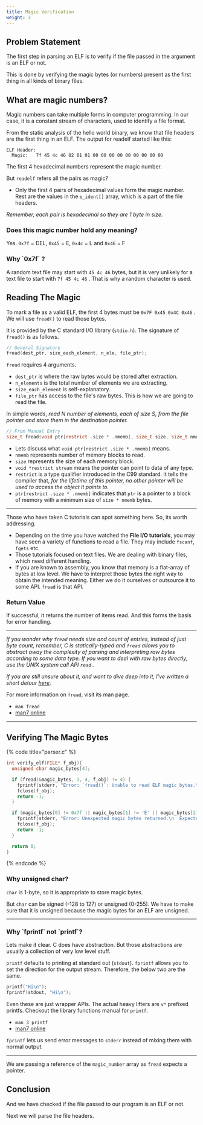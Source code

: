 ```yaml
---
title: Magic Verification
weight: 3
---
```


## Problem Statement

The first step in parsing an ELF is to verify if the file passed in the argument is an ELF or not.

This is done by verifying the magic bytes (or numbers) present as the first thing in all kinds of binary files.

## What are magic numbers?

Magic numbers can take multiple forms in computer programming. In our case, it is a constant stream of characters, used to identify a file format.

From the static analysis of the hello world binary, we know that file headers are the first thing in an ELF. The output for readelf started like this:

```
ELF Header:
  Magic:   7f 45 4c 46 02 01 01 00 00 00 00 00 00 00 00 00
```

The first 4 hexadecimal numbers represent the magic number.

But `readelf` refers all the pairs as magic?

* Only the first 4 pairs of hexadecimal values form the magic number. Rest are the values in the `e_ident[]` array, which is a part of the file headers.

_Remember, each pair is hexadecimal so they are 1 byte in size._

### Does this magic number hold any meaning?

Yes. `0x7f` = DEL, `0x45` = E, `0x4c` = L and `0x46` = F

### Why \`0x7f\` ?

A random text file may start with `45 4c 46` bytes, but it is very unlikely for a text file to start with `7f 45 4c 46` . That is why a random character is used.

## Reading The Magic

To mark a file as a valid ELF, the first 4 bytes must be `0x7F 0x45 0x4C 0x46` . We will use `fread()` to read those bytes.

It is provided by the C standard I/O library (`stdio.h`). The signature of `fread()` is as follows.

```c
// General Signature
fread(dest_ptr, size_each_element, n_ele, file_ptr);
```

`fread` requires 4 arguments.

* `dest_ptr` is where the raw bytes would be stored after extraction.
* `n_elements` is the total number of elements we are extracting.
* `size_each_element` is self-explanatory.
* `file_ptr` has access to the file's raw bytes. This is how we are going to read the file.

In simple words, _read N number of elements, each of size S, from the file pointer and store them in the destination pointer._

```c
// From Manual Entry
size_t fread(void ptr[restrict .size * .nmemb], size_t size, size_t nmemb, FILE *restrict stream);
```

* Lets discuss what `void ptr[restrict .size * .nmemb]` means.
* `nmemb` represents number of memory blocks to read.
* `size` represents the size of each memory block.
* `void *restrict stream` means the pointer can point to data of any type.
* `restrict` is a type qualifier introduced in the C99 standard. It tells the compiler that, _for the lifetime of this pointer, no other pointer will be used to access the object it points to._
* `ptr[restrict .size * .nmemb]` indicates that `ptr` is a pointer to a block of memory with a minimum size of `size * nmemb` bytes.

***

Those who have taken C tutorials can spot something here. So, its worth addressing.

* Depending on the time you have watched the **File I/O tutorials**, you may have seen a variety of functions to read a file. They may include `fscanf`, `fgets` etc.
* Those tutorials focused on text files. We are dealing with binary files, which need different handling.
* If you are known to assembly, you know that memory is a flat-array of bytes at low level. We have to interpret those bytes the right way to obtain the intended meaning. Either we do it ourselves or outsource it to some API. `fread` is that API.

### Return Value

If successful, it returns the number of items read. And this forms the basis for error handling.

***

_If you wonder why `fread` needs size and count of entries, instead of just byte count, remember, C is statically-typed and `fread` allows you to abstract away the complexity of parsing and interpreting raw bytes according to some data type. If you want to deal with raw bytes directly, use the UNIX system call API `read` ._

_If you are still unsure about it, and want to dive deep into it, I've written a short detour_ [_here_](https://ankuragrawal.gitbook.io/home/~/revisions/lowdzHlD13Xe1P8sFUmd/low-level-detours/why-c-is-statically-typed)_._

For more information on `fread`, visit its man page.

* `man fread`&#x20;
* [man7 online](https://man7.org/linux/man-pages/man3/fread.3.html)

***

## Verifying The Magic Bytes

{% code title="parser.c" %}
```c
int verify_elf(FILE* f_obj){
  unsigned char magic_bytes[4];

  if (fread(&magic_bytes, 1, 4, f_obj) != 4) {
    fprintf(stderr, "Error: `fread()`: Unable to read ELF magic bytes.\n");
    fclose(f_obj);
    return -1;
  }

  if (magic_bytes[0] != 0x7f || magic_bytes[1] != 'E' || magic_bytes[2] != 'L' || magic_bytes[3] != 'F'){
    fprintf(stderr, "Error: Unexpected magic bytes returned.\n  Expected: `0x7F, E, L, F`\n  Found: %02X, %02X, %02X, %02X\n", magic_bytes[0], magic_bytes[1], magic_bytes[2], magic_bytes[3]);
    fclose(f_obj);
    return -1;
  }

  return 0;
}
```
{% endcode %}

### Why unsigned char?

`char` is 1-byte, so it is appropriate to store magic bytes.

But `char` can be signed (-128 to 127) or unsigned (0-255). We have to make sure that it is unsigned because the magic bytes for an ELF are unsigned.

***

### Why \`fprintf\` not \`printf\`?

Lets make it clear. C does have abstraction. But those abstractions are usually a collection of very low level stuff.

`printf` defaults to printing at standard out (`stdout`). `fprintf` allows you to set the direction for the output stream. Therefore, the below two are the same.

```c
printf("Hi\n");
fprintf(stdout, "Hi\n");
```

Even these are just wrapper APIs. The actual heavy lifters are `v*` prefixed printfs. Checkout the library functions manual for `printf`.

* `man 3 printf`&#x20;
* [man7 online](https://man7.org/linux/man-pages/man3/printf.3.html)

`fprintf` lets us send error messages to `stderr` instead of mixing them with normal output.

***

We are passing a reference of the `magic_number` array as `fread` expects a pointer.

## Conclusion

And we have checked if the file passed to our program is an ELF or not.

Next we will parse the file headers.